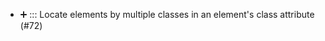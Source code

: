 * :heavy_plus_sign: ::: Locate elements by multiple classes in an element's class attribute (#72) 


<!-- 
:heavy_plus_sign: when adding a file or implementing a feature
:hammer: when fixing a bug or issue
:green_heart: when improving code or comments
:zap: when improving performance
:scroll: when updating docs or readme
:key: when dealing with security
:repeat: when updating dependencies or data
:shirt: when refactoring or removing linter warnings
:x: when removing code or files 
-->